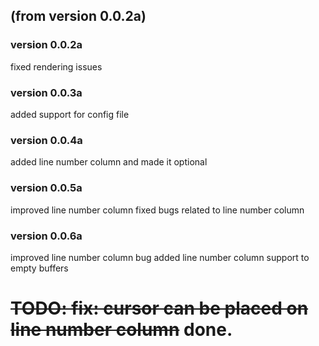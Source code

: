 ## (from version 0.0.2a)
### version 0.0.2a
fixed rendering issues
### version 0.0.3a
added support for config file
### version 0.0.4a
added line number column and made it optional
### version 0.0.5a
improved line number column
fixed bugs related to line number column
### version 0.0.6a
improved line number column bug
added line number column support to empty buffers

# ~~TODO: fix: cursor can be placed on line number column~~ done.
